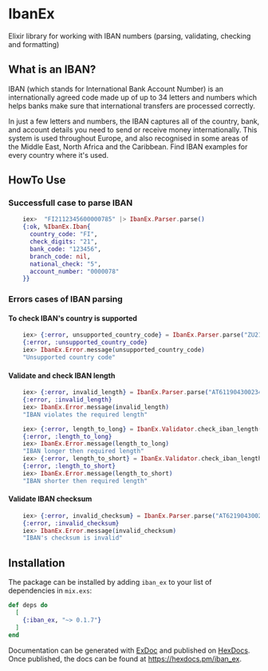 # IbanEx

Elixir library for working with IBAN numbers (parsing, validating, checking and formatting)

## What is an IBAN?

IBAN (which stands for International Bank Account Number) is an internationally agreed code made up of up to 34 letters and numbers which helps banks make sure that international transfers are processed correctly.

In just a few letters and numbers, the IBAN captures all of the country, bank, and account details you need to send or receive money internationally. This system is used throughout Europe, and also recognised in some areas of the Middle East, North Africa and the Caribbean. Find IBAN examples for every country where it's used.

## HowTo Use

### Successfull case to parse IBAN

  ```elixir
      iex>  "FI2112345600000785" |> IbanEx.Parser.parse()
      {:ok, %IbanEx.Iban{
        country_code: "FI",
        check_digits: "21",
        bank_code: "123456",
        branch_code: nil,
        national_check: "5",
        account_number: "0000078"
      }}
  ```

### Errors cases of IBAN parsing

#### To check IBAN's country is supported

  ```elixir
      iex> {:error, unsupported_country_code} = IbanEx.Parser.parse("ZU21NABZ00000000137010001944")
      {:error, :unsupported_country_code}
      iex> IbanEx.Error.message(unsupported_country_code)
      "Unsupported country code"
  ```

#### Validate and check IBAN length

  ```elixir
      iex> {:error, invalid_length} = IbanEx.Parser.parse("AT6119043002345732012")
      {:error, :invalid_length}
      iex> IbanEx.Error.message(invalid_length)
      "IBAN violates the required length"
  ```

  ```elixir
      iex> {:error, length_to_long} = IbanEx.Validator.check_iban_length("AT6119043002345732012")
      {:error, :length_to_long}
      iex> IbanEx.Error.message(length_to_long)
      "IBAN longer then required length"
      iex> {:error, length_to_short} = IbanEx.Validator.check_iban_length("AT61190430023457320")
      {:error, :length_to_short}
      iex> IbanEx.Error.message(length_to_short)
      "IBAN shorter then required length"
  ```

#### Validate IBAN checksum

  ```elixir
      iex> {:error, invalid_checksum} = IbanEx.Parser.parse("AT621904300234573201")
      {:error, :invalid_checksum}
      iex> IbanEx.Error.message(invalid_checksum)
      "IBAN's checksum is invalid"
  ```

## Installation

The package can be installed by adding `iban_ex` to your list of dependencies in `mix.exs`:

```elixir
def deps do
  [
    {:iban_ex, "~> 0.1.7"}
  ]
end
```

Documentation can be generated with [ExDoc](https://github.com/elixir-lang/ex_doc)
and published on [HexDocs](https://hexdocs.pm). Once published, the docs can
be found at <https://hexdocs.pm/iban_ex>.
